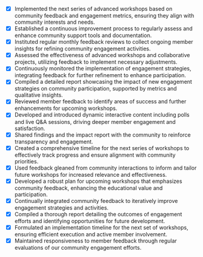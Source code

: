 - [x] Implemented the next series of advanced workshops based on community feedback and engagement metrics, ensuring they align with community interests and needs.
- [x] Established a continuous improvement process to regularly assess and enhance community support tools and documentation.
- [x] Instituted regular monthly feedback reviews to collect ongoing member insights for refining community engagement activities.
- [x] Assessed the effectiveness of advanced workshops and collaborative projects, utilizing feedback to implement necessary adjustments.
- [x] Continuously monitored the implementation of engagement strategies, integrating feedback for further refinement to enhance participation.
- [x] Compiled a detailed report showcasing the impact of new engagement strategies on community participation, supported by metrics and qualitative insights.
- [x] Reviewed member feedback to identify areas of success and further enhancements for upcoming workshops.
- [x] Developed and introduced dynamic interactive content including polls and live Q&A sessions, driving deeper member engagement and satisfaction.
- [x] Shared findings and the impact report with the community to reinforce transparency and engagement.
- [x] Created a comprehensive timeline for the next series of workshops to effectively track progress and ensure alignment with community priorities.
- [x] Used feedback gleaned from community interactions to inform and tailor future workshops for increased relevance and effectiveness.
- [x] Developed a robust plan for upcoming workshops that emphasizes community feedback, enhancing the educational value and participation.
- [x] Continually integrated community feedback to iteratively improve engagement strategies and activities.
- [x] Compiled a thorough report detailing the outcomes of engagement efforts and identifying opportunities for future development.
- [x] Formulated an implementation timeline for the next set of workshops, ensuring efficient execution and active member involvement.
- [x] Maintained responsiveness to member feedback through regular evaluations of our community engagement efforts.